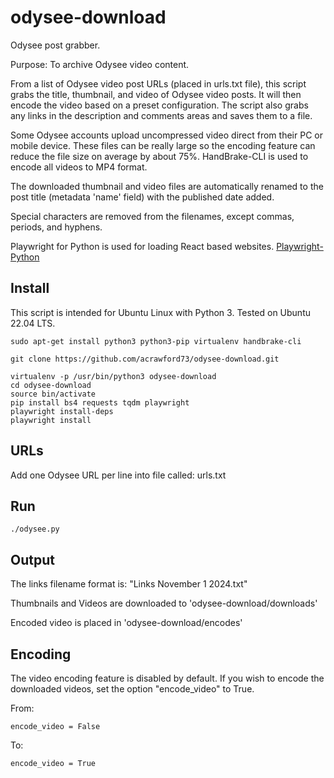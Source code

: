 # odysee-download
Odysee post grabber.

Purpose: To archive Odysee video content.

From a list of Odysee video post URLs (placed in urls.txt file), this script grabs the title, thumbnail, and video of Odysee video posts. It will then encode the video based on a preset configuration. The script also grabs any links in the description and comments areas and saves them to a file.

Some Odysee accounts upload uncompressed video direct from their PC or mobile device. These files can be really large so the encoding feature can reduce the file size on average by about 75%. HandBrake-CLI is used to encode all videos to MP4 format.

The downloaded thumbnail and video files are automatically renamed to the post title (metadata 'name' field) with the published date added. 

Special characters are removed from the filenames, except commas, periods, and hyphens.

Playwright for Python is used for loading React based websites. [Playwright-Python](https://github.com/microsoft/playwright-python)

## Install

This script is intended for Ubuntu Linux with Python 3. Tested on Ubuntu 22.04 LTS.

```code
sudo apt-get install python3 python3-pip virtualenv handbrake-cli

git clone https://github.com/acrawford73/odysee-download.git

virtualenv -p /usr/bin/python3 odysee-download
cd odysee-download
source bin/activate
pip install bs4 requests tqdm playwright
playwright install-deps
playwright install
```

## URLs

Add one Odysee URL per line into file called: urls.txt

## Run

```code
./odysee.py
```

## Output

The links filename format is: "Links November 1 2024.txt"

Thumbnails and Videos are downloaded to 'odysee-download/downloads'

Encoded video is placed in 'odysee-download/encodes'

## Encoding

The video encoding feature is disabled by default. If you wish to encode the downloaded videos, set the option "encode_video" to True.

From:

```code
encode_video = False
```

To:

```code
encode_video = True
```
